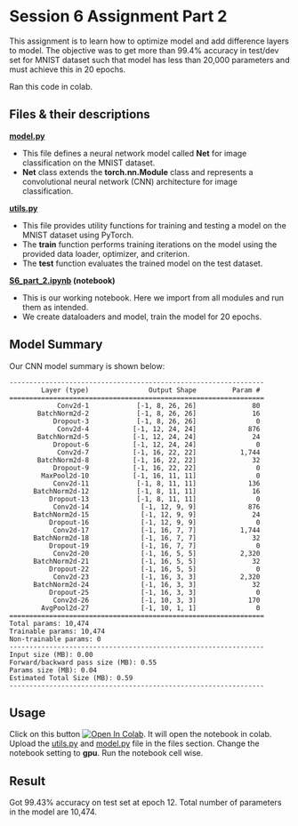 # Session 6 Assignment Part 2

This assignment is to learn how to optimize model and add difference layers to model. The objective was to get more than 99.4% accuracy in test/dev set for MNIST dataset such that model has less than 20,000 parameters and must achieve this in 20 epochs.

Ran this code in colab.

## Files & their descriptions

**[model.py]()**

- This file defines a neural network model called __Net__ for image classification on the MNIST dataset.
- __Net__ class extends the __torch.nn.Module__ class and represents a convolutional neural network (CNN) architecture for image classification.

**[utils.py]()**

- This file provides utility functions for training and testing a model on the MNIST dataset using PyTorch.
- The __train__ function performs training iterations on the model using the provided data loader, optimizer, and criterion.
- The __test__ function evaluates the trained model on the test dataset.

**[S6_part_2.ipynb]() (notebook)**

- This is our working notebook. Here we import from all modules and run them as intended.
- We create dataloaders and model, train the model for 20 epochs.

## Model Summary

Our CNN model summary is shown below:

```
----------------------------------------------------------------
        Layer (type)               Output Shape         Param #
================================================================
            Conv2d-1            [-1, 8, 26, 26]              80
       BatchNorm2d-2            [-1, 8, 26, 26]              16
           Dropout-3            [-1, 8, 26, 26]               0
            Conv2d-4           [-1, 12, 24, 24]             876
       BatchNorm2d-5           [-1, 12, 24, 24]              24
           Dropout-6           [-1, 12, 24, 24]               0
            Conv2d-7           [-1, 16, 22, 22]           1,744
       BatchNorm2d-8           [-1, 16, 22, 22]              32
           Dropout-9           [-1, 16, 22, 22]               0
        MaxPool2d-10           [-1, 16, 11, 11]               0
           Conv2d-11            [-1, 8, 11, 11]             136
      BatchNorm2d-12            [-1, 8, 11, 11]              16
          Dropout-13            [-1, 8, 11, 11]               0
           Conv2d-14             [-1, 12, 9, 9]             876
      BatchNorm2d-15             [-1, 12, 9, 9]              24
          Dropout-16             [-1, 12, 9, 9]               0
           Conv2d-17             [-1, 16, 7, 7]           1,744
      BatchNorm2d-18             [-1, 16, 7, 7]              32
          Dropout-19             [-1, 16, 7, 7]               0
           Conv2d-20             [-1, 16, 5, 5]           2,320
      BatchNorm2d-21             [-1, 16, 5, 5]              32
          Dropout-22             [-1, 16, 5, 5]               0
           Conv2d-23             [-1, 16, 3, 3]           2,320
      BatchNorm2d-24             [-1, 16, 3, 3]              32
          Dropout-25             [-1, 16, 3, 3]               0
           Conv2d-26             [-1, 10, 3, 3]             170
        AvgPool2d-27             [-1, 10, 1, 1]               0
================================================================
Total params: 10,474
Trainable params: 10,474
Non-trainable params: 0
----------------------------------------------------------------
Input size (MB): 0.00
Forward/backward pass size (MB): 0.55
Params size (MB): 0.04
Estimated Total Size (MB): 0.59
----------------------------------------------------------------
```
## Usage

Click on this button [![Open In Colab](https://colab.research.google.com/assets/colab-badge.svg)](https://colab.research.google.com/github/gupta1912/ERA-V1-Assignments/). It will open the notebook in colab. Upload the [utils.py]() and [model.py]() file in the files section. Change the notebook setting to __gpu__. Run the notebook cell wise.

## Result

Got 99.43% accuracy on test set at epoch 12. Total number of parameters in the model are 10,474.



